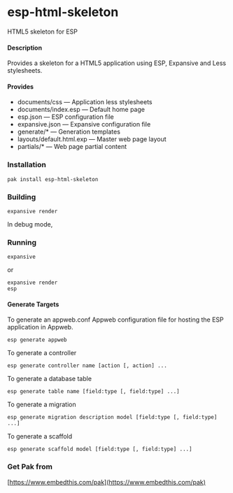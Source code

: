 esp-html-skeleton
===

HTML5 skeleton for ESP

#### Description

Provides a skeleton for a HTML5 application using ESP, Expansive and Less stylesheets.

#### Provides

* documents/css &mdash; Application less stylesheets
* documents/index.esp &mdash; Default home page
* esp.json &mdash; ESP configuration file
* expansive.json &mdash; Expansive configuration file
* generate/* &mdash; Generation templates
* layouts/default.html.exp &mdash; Master web page layout 
* partials/* &mdash; Web page partial content

### Installation

    pak install esp-html-skeleton

### Building

    expansive render

In debug mode, 

### Running

    expansive

or

    expansive render
    esp

#### Generate Targets

To generate an appweb.conf Appweb configuration file for hosting the ESP application in Appweb.

    esp generate appweb

To generate a controller

    esp generate controller name [action [, action] ...

To generate a database table

    esp generate table name [field:type [, field:type] ...]

To generate a migration

    esp generate migration description model [field:type [, field:type] ...]

To generate a scaffold

    esp generate scaffold model [field:type [, field:type] ...]

### Get Pak from

[https://www.embedthis.com/pak](https://www.embedthis.com/pak)
